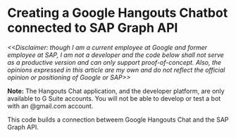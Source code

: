 # Creating a Google Hangouts Chatbot connected to SAP Graph API

*<<Disclaimer: though I am a current employee at Google and former employee at SAP, I am not a developer and the code below shall not serve as a productive version and can only support proof-of-concept. Also, the opinions expressed in this article are my own and do not reflect the official opinion or positioning of Google or SAP>>*

**Note:** The Hangouts Chat application, and the developer platform, are only available to G Suite accounts. You will not be able to develop or test a bot with an @gmail.com account.

This code builds a connection betweem Google Hangouts Chat and the SAP Graph API. 
